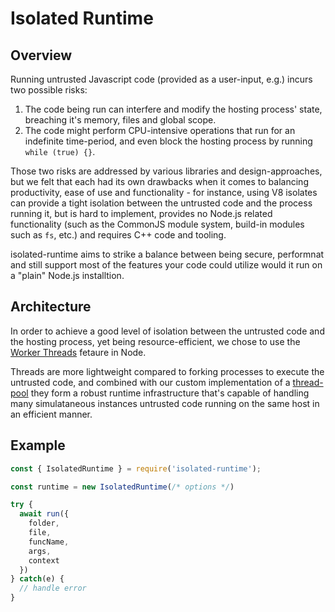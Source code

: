 # Isolated Runtime

## Overview

Running untrusted Javascript code (provided as a user-input, e.g.) incurs two possible risks:
1. The code being run can interfere and modify the hosting process' state, breaching it's memory, files and global scope.
1. The code might perform CPU-intensive operations that run for an indefinite time-period, and even block the hosting process by running `while (true) {}`.

Those two risks are addressed by various libraries and design-approaches, but we felt that each had its own drawbacks when it comes to balancing productivity, ease of use and functionality - for instance, using V8 isolates can provide a tight isolation between the untrusted code and the process running it, but is hard to implement, provides no Node.js related functionality (such as the CommonJS module system, build-in modules such as `fs`, etc.) and requires C++ code and tooling.

isolated-runtime  aims to strike a balance between being secure, performnat and still support most of the features your code could utilize would it run on a "plain" Node.js installtion.

## Architecture

In order to achieve a good level of isolation between the untrusted code and the hosting process, yet being resource-efficient, we chose to use the [Worker Threads](https://nodejs.org/api/worker_threads.html) fetaure in Node. 

Threads are more lightweight compared to forking processes to execute the untrusted code, and combined with our custom implementation of a [thread-pool](../thread-pool-node) they form a robust runtime infrastructure that's capable of handling many simulataneous instances untrusted code running on the same host in an efficient manner.

## Example
```js
const { IsolatedRuntime } = require('isolated-runtime');

const runtime = new IsolatedRuntime(/* options */)

try {
  await run({
    folder,
    file,
    funcName,
    args,
    context
  })
} catch(e) {
  // handle error
}
```
